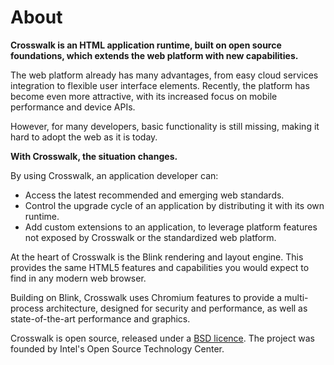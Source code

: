 # About

**Crosswalk is an HTML application runtime, built on open source foundations, which extends the web platform with new capabilities.**

The web platform already has many advantages, from easy cloud services integration to flexible user interface elements. Recently, the platform has become even more attractive, with its increased focus on mobile performance and device APIs.

However, for many developers, basic functionality is still missing, making it hard to adopt the web as it is today.

**With Crosswalk, the situation changes.**

By using Crosswalk, an application developer can:

*   Access the latest recommended and emerging web standards.
*   Control the upgrade cycle of an application by distributing it with its own runtime.
*   Add custom extensions to an application, to leverage platform features not exposed by Crosswalk or the standardized web platform.

At the heart of Crosswalk is the Blink rendering and layout engine. This provides the same HTML5 features and capabilities you would expect to find in any modern web browser.

Building on Blink, Crosswalk uses Chromium features to provide a multi-process architecture, designed for security and performance, as well as state-of-the-art performance and graphics.

Crosswalk is open source, released under a [BSD licence](https://github.com/crosswalk-project/crosswalk/blob/master/LICENSE). The project was founded by Intel's Open Source Technology Center.
